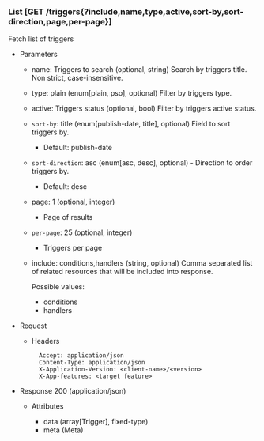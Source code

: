 ### List [GET /triggers{?include,name,type,active,sort-by,sort-direction,page,per-page}]

Fetch list of triggers

+ Parameters
    + name: Triggers to search (optional, string) 
        Search by triggers title. Non strict, case-insensitive.
    + type: plain (enum[plain, pso], optional) 
        Filter by triggers type.
    + active: Triggers status (optional, bool) 
        Filter by triggers active status.
    + `sort-by`: title (enum[publish-date, title], optional)
        Field to sort triggers by. 
        + Default: publish-date
    + `sort-direction`: asc (enum[asc, desc], optional) - Direction to order triggers by.
        + Default: desc
    + page: 1 (optional, integer)
        + Page of results
    + `per-page`: 25 (optional, integer)
        + Triggers per page
    + include: conditions,handlers (string, optional) 
        Comma separated list of related resources that will be included into response.
        
        Possible values:
        + conditions
        + handlers

+ Request
    + Headers

            Accept: application/json
            Content-Type: application/json
            X-Application-Version: <client-name>/<version>
            X-App-features: <target feature>

+ Response 200 (application/json)

    + Attributes

        + data (array[Trigger], fixed-type)
        + meta (Meta)

<!-- include(../error_responses.md) -->
